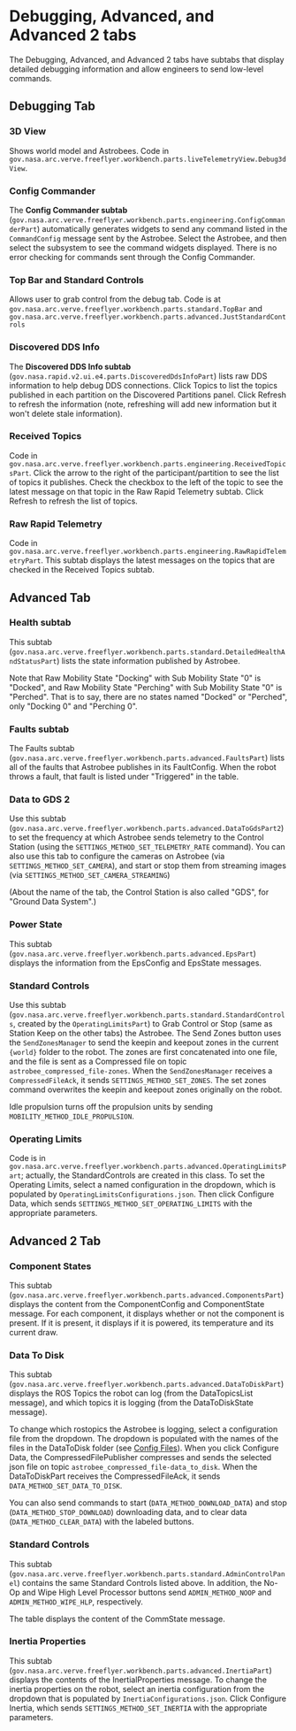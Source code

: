 # Debugging, Advanced, and Advanced 2 tabs

The Debugging, Advanced, and Advanced 2 tabs have subtabs that display detailed debugging information and allow
engineers to send low-level commands.

## Debugging Tab

### 3D View

Shows world model and Astrobees. Code in `gov.nasa.arc.verve.freeflyer.workbench.parts.liveTelemetryView.Debug3dView`.

### Config Commander

The <b>Config Commander subtab</b> (`gov.nasa.arc.verve.freeflyer.workbench.parts.engineering.ConfigCommanderPart`)
 automatically generates widgets to send any command listed in the `CommandConfig`
message sent by the Astrobee. Select the Astrobee, and then select the subsystem to see the command widgets displayed.
There is no error checking for commands sent through the Config Commander.

### Top Bar and Standard Controls

Allows user to grab control from the debug tab.
Code is at `gov.nasa.arc.verve.freeflyer.workbench.parts.standard.TopBar` and 
`gov.nasa.arc.verve.freeflyer.workbench.parts.advanced.JustStandardControls`

### Discovered DDS Info

The <b>Discovered DDS Info subtab</b> (`gov.nasa.rapid.v2.ui.e4.parts.DiscoveredDdsInfoPart`) lists raw DDS 
information to help debug DDS connections. Click Topics to list the
topics published in each partition on the Discovered Partitions panel. Click Refresh to refresh the information (note, 
refreshing will add new information but it won't delete stale information).

### Received Topics

Code in `gov.nasa.arc.verve.freeflyer.workbench.parts.engineering.ReceivedTopicsPart`. Click the arrow to the right 
of the participant/partition to see the list of topics it publishes. Check the checkbox to 
the left of the topic to see the latest message on that topic in the Raw Rapid Telemetry subtab. Click Refresh to 
refresh the list of topics.

### Raw Rapid Telemetry

Code in `gov.nasa.arc.verve.freeflyer.workbench.parts.engineering.RawRapidTelemetryPart`.
This subtab displays the latest messages on the topics that are checked in the Received Topics subtab.

## Advanced Tab

### Health subtab

This subtab (`gov.nasa.arc.verve.freeflyer.workbench.parts.standard.DetailedHealthAndStatusPart`) lists the
 state information published by Astrobee.
 
 Note that Raw Mobility State "Docking" with Sub Mobility
State "0" is "Docked", and Raw Mobility State "Perching" with Sub Mobility State "0" is "Perched".  That is to say,
there are no states named "Docked" or "Perched", only "Docking 0" and "Perching 0".

### Faults subtab

The Faults subtab (`gov.nasa.arc.verve.freeflyer.workbench.parts.advanced.FaultsPart`) lists all of the faults that 
Astrobee publishes in its FaultConfig. When the robot throws a fault, that fault is listed under "Triggered" 
in the table.

### Data to GDS 2
Use this subtab (`gov.nasa.arc.verve.freeflyer.workbench.parts.advanced.DataToGdsPart2`) to set the frequency 
at which Astrobee sends telemetry to the Control Station (using the `SETTINGS_METHOD_SET_TELEMETRY_RATE`
command). You can also use this tab to configure the cameras on Astrobee (via `SETTINGS_METHOD_SET_CAMERA`),
 and start or stop them from streaming images (via `SETTINGS_METHOD_SET_CAMERA_STREAMING`) 
 
 (About the name of the tab, the Control Station is also called "GDS", for "Ground Data System".)

### Power State

This subtab (`gov.nasa.arc.verve.freeflyer.workbench.parts.advanced.EpsPart`) displays the information from the 
EpsConfig and EpsState messages.

### Standard Controls 

Use this subtab (`gov.nasa.arc.verve.freeflyer.workbench.parts.standard.StandardControls`, created by the 
`OperatingLimitsPart`) to Grab Control 
or Stop (same as Station Keep on the other tabs) the Astrobee. The Send Zones button uses the 
`SendZonesManager` to send the keepin and keepout zones in the current `{world}` folder to the robot. The zones
are first concatenated into one file, and the file is sent as a Compressed file on topic 
`astrobee_compressed_file-zones`. When the `SendZonesManager` receives a `CompressedFileAck`, it sends 
`SETTINGS_METHOD_SET_ZONES`. The set zones command overwrites the keepin and keepout zones originally on 
the robot. 

Idle propulsion turns off the propulsion units by sending `MOBILITY_METHOD_IDLE_PROPULSION`.
 
### Operating Limits
 
Code is in `gov.nasa.arc.verve.freeflyer.workbench.parts.advanced.OperatingLimitsPart`; actually, the StandardControls
 are created in this class. To set the Operating
Limits, select a named configuration in the dropdown, which is populated by `OperatingLimitsConfigurations.json`.
Then click Configure Data, which sends `SETTINGS_METHOD_SET_OPERATING_LIMITS` with the appropriate parameters.

## Advanced 2 Tab

### Component States

This subtab (`gov.nasa.arc.verve.freeflyer.workbench.parts.advanced.ComponentsPart`) displays the content 
from the ComponentConfig and ComponentState message. For each component, it displays whether or not the component
is present. If it is present, it displays if it is powered, its temperature and its current draw.

### Data To Disk

This subtab (`gov.nasa.arc.verve.freeflyer.workbench.parts.advanced.DataToDiskPart`) displays the ROS Topics the 
robot can log (from the DataTopicsList message), and which topics it is logging (from the DataToDiskState message).


To change which rostopics the Astrobee is logging, select a configuration file from the dropdown. The dropdown is
populated with the names of the files in the DataToDisk folder (see [Config Files](docs/config_files.md)). When you
click Configure Data, the CompressedFilePublisher compresses and sends the selected json file on topic
`astrobee_compressed_file-data_to_disk`. When the DataToDiskPart receives the CompressedFileAck, it sends 
`DATA_METHOD_SET_DATA_TO_DISK`.
 
 You can also send commands to start (`DATA_METHOD_DOWNLOAD_DATA`) and stop (`DATA_METHOD_STOP_DOWNLOAD`) 
 downloading data, and to clear data (`DATA_METHOD_CLEAR_DATA`) with the labeled buttons.

### Standard Controls

This subtab (`gov.nasa.arc.verve.freeflyer.workbench.parts.standard.AdminControlPanel`) contains the same Standard
Controls listed above. In addition, the No-Op and Wipe High Level Processor buttons send `ADMIN_METHOD_NOOP` and
`ADMIN_METHOD_WIPE_HLP`, respectively.

The table displays the content of the CommState message.

### Inertia Properties

This subtab (`gov.nasa.arc.verve.freeflyer.workbench.parts.advanced.InertiaPart`) displays the contents of the 
InertialProperties message.  To change the inertia properties on the robot, select an inertia configuration
 from the dropdown that is populated by `InertiaConfigurations.json`. Click Configure Inertia, which sends
 `SETTINGS_METHOD_SET_INERTIA` with the appropriate parameters.